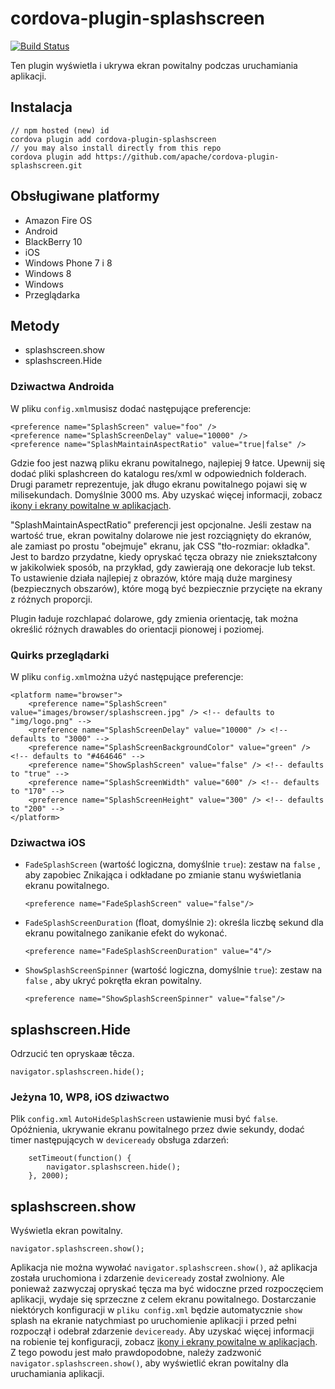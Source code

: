 <!--
# license: Licensed to the Apache Software Foundation (ASF) under one
#         or more contributor license agreements.  See the NOTICE file
#         distributed with this work for additional information
#         regarding copyright ownership.  The ASF licenses this file
#         to you under the Apache License, Version 2.0 (the
#         "License"); you may not use this file except in compliance
#         with the License.  You may obtain a copy of the License at
#
#           http://www.apache.org/licenses/LICENSE-2.0
#
#         Unless required by applicable law or agreed to in writing,
#         software distributed under the License is distributed on an
#         "AS IS" BASIS, WITHOUT WARRANTIES OR CONDITIONS OF ANY
#         KIND, either express or implied.  See the License for the
#         specific language governing permissions and limitations
#         under the License.
-->

# cordova-plugin-splashscreen

[![Build Status](https://travis-ci.org/apache/cordova-plugin-splashscreen.svg)](https://travis-ci.org/apache/cordova-plugin-splashscreen)

Ten plugin wyświetla i ukrywa ekran powitalny podczas uruchamiania aplikacji.

## Instalacja

    // npm hosted (new) id
    cordova plugin add cordova-plugin-splashscreen
    // you may also install directly from this repo
    cordova plugin add https://github.com/apache/cordova-plugin-splashscreen.git
    

## Obsługiwane platformy

  * Amazon Fire OS
  * Android
  * BlackBerry 10
  * iOS
  * Windows Phone 7 i 8
  * Windows 8
  * Windows
  * Przeglądarka

## Metody

  * splashscreen.show
  * splashscreen.Hide

### Dziwactwa Androida

W pliku `config.xml`musisz dodać następujące preferencje:

    <preference name="SplashScreen" value="foo" />
    <preference name="SplashScreenDelay" value="10000" />
    <preference name="SplashMaintainAspectRatio" value="true|false" />
    

Gdzie foo jest nazwą pliku ekranu powitalnego, najlepiej 9 łatce. Upewnij się dodać pliki splashcreen do katalogu res/xml w odpowiednich folderach. Drugi parametr reprezentuje, jak długo ekranu powitalnego pojawi się w milisekundach. Domyślnie 3000 ms. Aby uzyskać więcej informacji, zobacz [ikony i ekrany powitalne w aplikacjach](http://cordova.apache.org/docs/en/edge/config_ref_images.md.html).

"SplashMaintainAspectRatio" preferencji jest opcjonalne. Jeśli zestaw na wartość true, ekran powitalny dolarowe nie jest rozciągnięty do ekranów, ale zamiast po prostu "obejmuje" ekranu, jak CSS "tło-rozmiar: okładka". Jest to bardzo przydatne, kiedy opryskać tęcza obrazy nie zniekształcony w jakikolwiek sposób, na przykład, gdy zawierają one dekoracje lub tekst. To ustawienie działa najlepiej z obrazów, które mają duże marginesy (bezpiecznych obszarów), które mogą być bezpiecznie przycięte na ekrany z różnych proporcji.

Plugin ładuje rozchlapać dolarowe, gdy zmienia orientację, tak można określić różnych drawables do orientacji pionowej i poziomej.

### Quirks przeglądarki

W pliku `config.xml`można użyć następujące preferencje:

    <platform name="browser">
        <preference name="SplashScreen" value="images/browser/splashscreen.jpg" /> <!-- defaults to "img/logo.png" -->
        <preference name="SplashScreenDelay" value="10000" /> <!-- defaults to "3000" -->
        <preference name="SplashScreenBackgroundColor" value="green" /> <!-- defaults to "#464646" -->
        <preference name="ShowSplashScreen" value="false" /> <!-- defaults to "true" -->
        <preference name="SplashScreenWidth" value="600" /> <!-- defaults to "170" -->
        <preference name="SplashScreenHeight" value="300" /> <!-- defaults to "200" -->
    </platform>
    

### Dziwactwa iOS

  * `FadeSplashScreen` (wartość logiczna, domyślnie `true`): zestaw na `false` , aby zapobiec Znikająca i odkładane po zmianie stanu wyświetlania ekranu powitalnego.
    
        <preference name="FadeSplashScreen" value="false"/>
        

  * `FadeSplashScreenDuration` (float, domyślnie `2`): określa liczbę sekund dla ekranu powitalnego zanikanie efekt do wykonać.
    
        <preference name="FadeSplashScreenDuration" value="4"/>
        

  * `ShowSplashScreenSpinner` (wartość logiczna, domyślnie `true`): zestaw na `false` , aby ukryć pokrętła ekran powitalny.
    
        <preference name="ShowSplashScreenSpinner" value="false"/>
        

## splashscreen.Hide

Odrzucić ten opryskaæ têcza.

    navigator.splashscreen.hide();
    

### Jeżyna 10, WP8, iOS dziwactwo

Plik `config.xml` `AutoHideSplashScreen` ustawienie musi być `false`. Opóźnienia, ukrywanie ekranu powitalnego przez dwie sekundy, dodać timer następujących w `deviceready` obsługa zdarzeń:

        setTimeout(function() {
            navigator.splashscreen.hide();
        }, 2000);
    

## splashscreen.show

Wyświetla ekran powitalny.

    navigator.splashscreen.show();
    

Aplikacja nie można wywołać `navigator.splashscreen.show()`, aż aplikacja została uruchomiona i zdarzenie `deviceready` został zwolniony. Ale ponieważ zazwyczaj opryskać tęcza ma być widoczne przed rozpoczęciem aplikacji, wydaje się sprzeczne z celem ekranu powitalnego. Dostarczanie niektórych konfiguracji w `pliku config.xml` będzie automatycznie `show` splash na ekranie natychmiast po uruchomienie aplikacji i przed pełni rozpoczął i odebrał zdarzenie `deviceready`. Aby uzyskać więcej informacji na robienie tej konfiguracji, zobacz [ikony i ekrany powitalne w aplikacjach](http://cordova.apache.org/docs/en/edge/config_ref_images.md.html). Z tego powodu jest mało prawdopodobne, należy zadzwonić `navigator.splashscreen.show()`, aby wyświetlić ekran powitalny dla uruchamiania aplikacji.